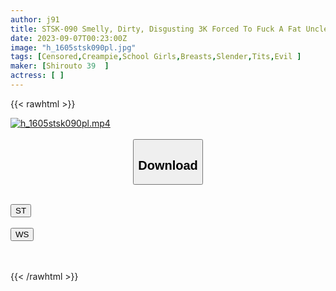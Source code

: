 ```yaml
---
author: j91
title: STSK-090 Smelly, Dirty, Disgusting 3K Forced To Fuck A Fat Uncle Who Weighs Over 100 Kilograms 4 Beautiful Girls In Super Slim Uniforms 2
date: 2023-09-07T00:23:00Z
image: "h_1605stsk090pl.jpg"
tags: [Censored,Creampie,School Girls,Breasts,Slender,Tits,Evil	]
maker: [Shirouto 39  ]
actress: [ ]
---
```



{{< rawhtml >}}

<div class="video" data-videoid="vP0ZmYQkAZt4zJa">
    <a href="javascript:;">
        <img src="https://my.j91.asia/posts/h_1605stsk090pl/h_1605stsk090pl.jpg" width="WIDTH" height="HEIGHT" alt="h_1605stsk090pl.mp4" loading="lazy">
    </a>
</div>

<script type="text/javascript" src="https://j91.asia/asset/on-demand-st.js"></script>

<br>
  <link rel="stylesheet" href="https://j91.asia/asset/bs5.css">
  
  <center>
  <button class="btn btn-primary" type="button" data-bs-toggle="collapse" data-bs-target=".multi-collapse" aria-expanded="false" aria-controls="multiCollapseExample1 multiCollapseExample2"><h2>Download</h2></button></center>
</p>
<div class="row">
  <div class="col">
    <div class="collapse multi-collapse" id="multiCollapseExample1">
      <div class="card card-body">
	      	      <br>
<div class="buttons">  
<a href="https://streamtape.to/v/vP0ZmYQkAZt4zJa"><button class="btn-hover color-3"><i class="fa fa-download"></i> ST</button></a></div>
    </div>
  </div>
</div>
  <div class="col">
    <div class="collapse multi-collapse" id="multiCollapseExample2">
      <div class="card card-body">
	      <br>
<div class="buttons">
    <a href="https://wolfstream.tv/37b8sjxp22an"><button class="btn-hover color-9"><i class="fa fa-download"></i> WS</button></a></div>
<br><br>
      </div>
    </div>
  </div>
</div>

{{< /rawhtml >}}
